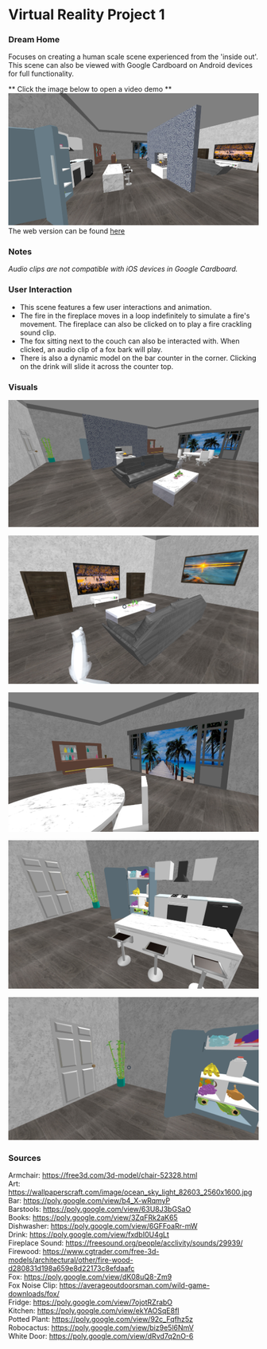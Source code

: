 # Virtual Reality Project 1
### Dream Home
Focuses on creating a human scale scene experienced from the 'inside out'. This scene can also be viewed with Google Cardboard on Android devices for full functionality.

** Click the image below to open a video demo ** <br />
<a href="https://drive.google.com/file/d/1q08BUupbyNBJyxyuUur4MQaWUEn8LkcL/view?usp=sharing">
  <img src="screenshots/overview.png">
</a>
<br />
The web version can be found [here](https://mktaylor5.github.io/)<br />

### Notes
*Audio clips are not compatible with iOS devices in Google Cardboard.*


### User Interaction
- This scene features a few user interactions and animation.
- The fire in the fireplace moves in a loop indefinitely to simulate a fire's movement. The fireplace can also be clicked on to play a fire crackling sound clip.
- The fox sitting next to the couch can also be interacted with. When clicked, an audio clip of a fox bark will play.
- There is also a dynamic model on the bar counter in the corner. Clicking on the drink will slide it across the counter top.


### Visuals
![alt text](screenshots/living.png "Living Room")

![alt text](screenshots/tv.png "Living Room - TV")

![alt text](screenshots/dining.png "Dining Room")

![alt text](screenshots/kitchen.png "Kitchen")

![alt text](screenshots/front_door.png "Front Door")


### Sources
Armchair: https://free3d.com/3d-model/chair-52328.html <br />
Art: https://wallpaperscraft.com/image/ocean_sky_light_82603_2560x1600.jpg <br />
Bar: https://poly.google.com/view/b4_X-wRqmyP <br />
Barstools: https://poly.google.com/view/63U8J3bGSaO <br />
Books: https://poly.google.com/view/3ZqFRk2aK65 <br />
Dishwasher: https://poly.google.com/view/6GFFoaRr-mW <br />
Drink: https://poly.google.com/view/fxdbI0U4gLt <br />
Fireplace Sound: https://freesound.org/people/acclivity/sounds/29939/ <br />
Firewood: https://www.cgtrader.com/free-3d-models/architectural/other/fire-wood-d280831d198a659e8d22173c8efdaafc <br />
Fox: https://poly.google.com/view/dK08uQ8-Zm9 <br />
Fox Noise Clip: https://averageoutdoorsman.com/wild-game-downloads/fox/ <br />
Fridge: https://poly.google.com/view/7ojotRZrabO <br />
Kitchen: https://poly.google.com/view/ekYAOSqE8fI <br />
Potted Plant: https://poly.google.com/view/92c_Fqfhz5z <br />
Robocactus: https://poly.google.com/view/biz9e5l6NmV <br />
White Door: https://poly.google.com/view/dRvd7q2nO-6